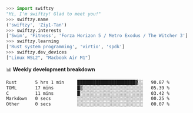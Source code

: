 ```python
>>> import swiftzy
"Hi, I'm swiftzy! Glad to meet you!"
>>> swiftzy.name
('swiftzy', 'Ziy1-Tan')
>>> swiftzy.interests
['Swim', 'Fitness', 'Forza Horizon 5 / Metro Exodus / The Witcher 3']
>>> swiftzy.learning
['Rust system programming', 'virtio', 'spdk']
>>> swiftzy.dev_devices
["Linux WSL2", "Macbook Air M1"]
```
📊 **Weekly development breakdown**
<!--START_SECTION:waka-->

```txt
Rust       5 hrs 1 min     ██████████████████████▓░░   90.87 %
TOML       17 mins         █▒░░░░░░░░░░░░░░░░░░░░░░░   05.39 %
C          11 mins         █░░░░░░░░░░░░░░░░░░░░░░░░   03.42 %
Markdown   0 secs          ░░░░░░░░░░░░░░░░░░░░░░░░░   00.25 %
Other      0 secs          ░░░░░░░░░░░░░░░░░░░░░░░░░   00.07 %
```

<!--END_SECTION:waka-->
